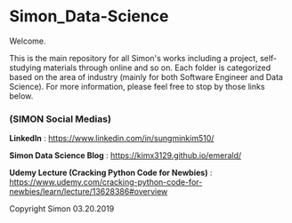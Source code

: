 # Simon_Data-Science

Welcome.

This is the main repository for all Simon's works including a project, self-studying materials through online and so on. Each folder is categorized based on the area of industry (mainly for both Software Engineer and Data Science). For more information, please feel free to stop by those links below.


### (SIMON Social Medias)
**LinkedIn** : https://www.linkedin.com/in/sungminkim510/

**Simon Data Science Blog** : https://kimx3129.github.io/emerald/

**Udemy Lecture (Cracking Python Code for Newbies)** : https://www.udemy.com/cracking-python-code-for-newbies/learn/lecture/13628386#overview

Copyright Simon 03.20.2019
